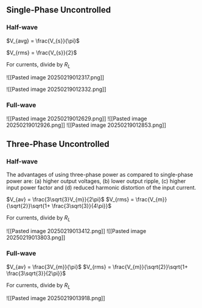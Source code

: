 
## Single-Phase Uncontrolled

### Half-wave

$V_{avg} = \frac{V_{s}}{\pi}$

$V_{rms} = \frac{V_{s}}{2}$

For currents, divide by $R_{L}$

![[Pasted image 20250219012317.png]]

![[Pasted image 20250219012332.png]]

### Full-wave

![[Pasted image 20250219012629.png]]
![[Pasted image 20250219012926.png]]
![[Pasted image 20250219012853.png]]

## Three-Phase Uncontrolled

### Half-wave

The advantages of using three-phase power as compared to single-phase power are: (a) higher output voltages, (b) lower output ripple, (c) higher input power factor and (d) reduced harmonic distortion of the input current.

$V_{av} = \frac{3\sqrt{3}V_{m}}{2\pi}$
$V_{rms} = \frac{V_{m}}{\sqrt{2}}\sqrt{1+ \frac{3\sqrt{3}}{4\pi}}$

For currents, divide by $R_{L}$

![[Pasted image 20250219013412.png]]
![[Pasted image 20250219013803.png]]
### Full-wave

$V_{av} = \frac{3V_{m}}{\pi}$
$V_{rms} = \frac{V_{m}}{\sqrt{2}}\sqrt{1+ \frac{3\sqrt{3}}{2\pi}}$

For currents, divide by $R_{L}$

![[Pasted image 20250219013918.png]]